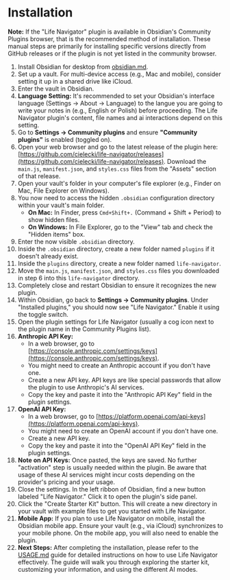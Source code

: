 # Installation

**Note:** If the "Life Navigator" plugin is available in Obsidian's Community Plugins browser, that is the recommended method of installation. These manual steps are primarily for installing specific versions directly from GitHub releases or if the plugin is not yet listed in the community browser.

1.  Install Obsidian for desktop from [obsidian.md](https://obsidian.md/).
2.  Set up a vault. For multi-device access (e.g., Mac and mobile), consider setting it up in a shared drive like iCloud.
3.  Enter the vault in Obsidian.
4.  **Language Setting:** It's recommended to set your Obsidian's interface language (Settings -> About -> Language) to the langue you are going to write your notes in (e.g., English or Polish) before proceeding. The Life Navigator plugin's content, file names and ai interactions depend on this setting.
5.  Go to **Settings -> Community plugins** and ensure **"Community plugins"** is enabled (toggled on).
6.  Open your web browser and go to the latest release of the plugin here: [https://github.com/cielecki/life-navigator/releases](https://github.com/cielecki/life-navigator/releases). Download the `main.js`, `manifest.json`, and `styles.css` files from the "Assets" section of that release.
7.  Open your vault's folder in your computer's file explorer (e.g., Finder on Mac, File Explorer on Windows).
8.  You now need to access the hidden `.obsidian` configuration directory within your vault's main folder.
    *   **On Mac:** In Finder, press `Cmd+Shift+.` (Command + Shift + Period) to show hidden files.
    *   **On Windows:** In File Explorer, go to the "View" tab and check the "Hidden items" box.
9.  Enter the now visible `.obsidian` directory.
10. Inside the `.obsidian` directory, create a new folder named `plugins` if it doesn't already exist.
11. Inside the `plugins` directory, create a new folder named `life-navigator`.
12. Move the `main.js`, `manifest.json`, and `styles.css` files you downloaded in step 6 into this `life-navigator` directory.
13. Completely close and restart Obsidian to ensure it recognizes the new plugin.
14. Within Obsidian, go back to **Settings -> Community plugins**. Under "Installed plugins," you should now see "Life Navigator." Enable it using the toggle switch.
15. Open the plugin settings for Life Navigator (usually a cog icon next to the plugin name in the Community Plugins list).
16. **Anthropic API Key:**
    *   In a web browser, go to [https://console.anthropic.com/settings/keys](https://console.anthropic.com/settings/keys).
    *   You might need to create an Anthropic account if you don't have one.
    *   Create a new API key. API keys are like special passwords that allow the plugin to use Anthropic's AI services.
    *   Copy the key and paste it into the "Anthropic API Key" field in the plugin settings.
17. **OpenAI API Key:**
    *   In a web browser, go to [https://platform.openai.com/api-keys](https://platform.openai.com/api-keys).
    *   You might need to create an OpenAI account if you don't have one.
    *   Create a new API key.
    *   Copy the key and paste it into the "OpenAI API Key" field in the plugin settings.
18. **Note on API Keys:** Once pasted, the keys are saved. No further "activation" step is usually needed within the plugin. Be aware that usage of these AI services might incur costs depending on the provider's pricing and your usage.
19. Close the settings. In the left ribbon of Obsidian, find a new button labeled "Life Navigator." Click it to open the plugin's side panel.
20. Click the "Create Starter Kit" button. This will create a new directory in your vault with example files to get you started with Life Navigator.
21. **Mobile App:** If you plan to use Life Navigator on mobile, install the Obsidian mobile app. Ensure your vault (e.g., via iCloud) synchronizes to your mobile phone. On the mobile app, you will also need to enable the plugin.
22. **Next Steps:** After completing the installation, please refer to the [USAGE.md](user-guide.md) guide for detailed instructions on how to use Life Navigator effectively. The guide will walk you through exploring the starter kit, customizing your information, and using the different AI modes.
